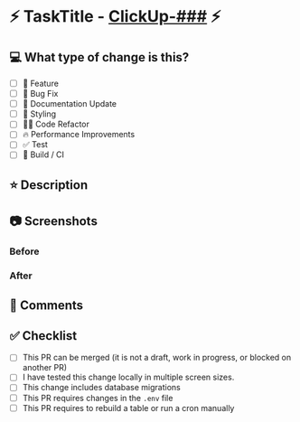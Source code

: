 # ⚡ TaskTitle - [ClickUp-###](https://app.clickup.com/t/###) ⚡

## 💻 What type of change is this?

- [ ] 💎 Feature
- [ ] 🐛 Bug Fix
- [ ] 📝 Documentation Update
- [ ] 🎨 Styling
- [ ] 🧑‍💻 Code Refactor
- [ ] 🔥 Performance Improvements
- [ ] ✅ Test
- [ ] 🤖 Build / CI

## ⭐ Description

<!--
Please include a summary of the change and which issue is fixed. Please also include relevant motivation and context.
Example:
I've added support for authentication to implement Key Result 2 of OKR1. It includes model, table, controller and test.
-->

<!--
ONLY ADD SECTION IF A NEW PACKAGE IS ADDED
### Requires
This pr requires the following packages to be installed:
- `package1`
- `package2`
The packages are used for `reason1` and `reason2`.

Because of this, you must run `pnpm i` before starting.
-->

## 📷 Screenshots

<!--
Please include before AND after screenshots of the change.
-->

### Before

### After

## 💬 Comments

<!--
Please describe any known issues, bugs, or unintended consequences with this change. Also, please include any additional comments you feel are relevant to the reviewer.
This pr is blocked by #1234.
Im awaiting backend changes to be merged before I can complete this, etc.
This
-->

## ✅ Checklist

- [ ] This PR can be merged (it is not a draft, work in progress, or blocked on another PR)
- [ ] I have tested this change locally in multiple screen sizes.
- [ ] This change includes database migrations
- [ ] This PR requires changes in the `.env` file
- [ ] This PR requires to rebuild a table or run a cron manually

